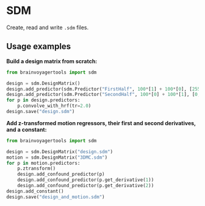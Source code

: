 # SDM

Create, read and write `.sdm` files.

## Usage examples

**Build a design matrix from scratch:**
```python
from brainvoyagertools import sdm

design = sdm.DesignMatrix()
design.add_predictor(sdm.Predictor("FirstHalf", 100*[1] + 100*[0], [255,0,0]))
design.add_predictor(sdm.Predictor("SecondHalf", 100*[0] + 100*[1], [0,255,0]))
for p in design.predictors:
    p.convolve_with_hrf(tr=2.0)
design.save("design.sdm")
```

**Add z-transformed motion regressors, their first and second derivatives, and a constant:**
```python
from brainvoyagertools import sdm

design = sdm.DesignMatrix("design.sdm")
motion = sdm.DesignMatrix("3DMC.sdm")
for p in motion.predictors:
    p.ztransform()
    design.add_confound_predictor(p)
    design.add_confound_predictor(p.get_derivative(1))
    design.add_confound_predictor(p.get_derivative(2))
design.add_constant()
design.save("design_and_motion.sdm")
```

